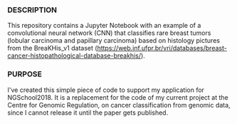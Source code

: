 ### DESCRIPTION ###

This repository contains a Jupyter Notebook with an example of a convolutional neural network (CNN) that classifies rare breast tumors (lobular carcinoma and papillary carcinoma) based on histology pictures from the BreaKHis_v1 dataset (https://web.inf.ufpr.br/vri/databases/breast-cancer-histopathological-database-breakhis/).

### PURPOSE ###

I've created this simple piece of code to support my application for NGSchool2018. It is a replacement for the code of my current project at the Centre for Genomic Regulation, on cancer classification from genomic data, since I cannot release it until the paper gets published.
